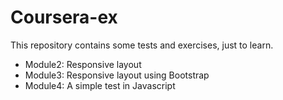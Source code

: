 Coursera-ex
===========
This repository contains some tests and exercises, just to learn.
- Module2: Responsive layout
- Module3: Responsive layout using Bootstrap
- Module4: A simple test in Javascript
